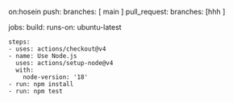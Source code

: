 


on:hosein
  push:
    branches: [ main ]
  pull_request:
    branches: [hhh  ]

jobs:
  build:
    runs-on: ubuntu-latest

    steps:
    - uses: actions/checkout@v4
    - name: Use Node.js
      uses: actions/setup-node@v4
      with:
        node-version: '18'
    - run: npm install
    - run: npm test
